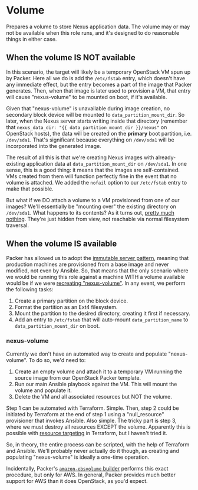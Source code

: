 # Volume

Prepares a volume to store Nexus application data. The volume may or may not be available when this role runs,
and it's designed to do reasonable things in either case.

## When the volume IS NOT available

In this scenario, the target will likely be a temporary OpenStack VM spun up by Packer. Here all we do is add the
`/etc/fstab` entry, which doesn't have any immediate effect, but the entry becomes a part of the image that Packer
generates. Then, when that image is later used to provision a VM, that entry will cause "nexus-volume" to be mounted
on boot, if it's available.

Given that "nexus-volume" is unavailable during image creation, no secondary block device will be mounted to
`data_partition_mount_dir`. So later, when the Nexus server starts writing inside that directory (remember that
`nexus_data_dir: "{{ data_partition_mount_dir }}/nexus"` on OpenStack hosts), the data will be created on the
**primary** boot partition, i.e. `/dev/sda1`. That's significant because everything on `/dev/sda1` will be incorporated
into the generated image.

The result of all this is that we're creating Nexus images with already-existing application data at
`data_partition_mount_dir` on `/dev/sda1`. In one sense, this is a good thing: it means that the images are
self-contained. VMs created from them will function perfectly fine in the event that no volume is attached.
We added the `nofail` option to our `/etc/fstab` entry to make that possible.

But what if we DO attach a volume to a VM provisioned from one of our images? We'll essentially be "mounting over"
the existing directory on `/dev/sda1`. What happens to its contents? As it turns out, [pretty much nothing](
https://unix.stackexchange.com/a/198543). They're just hidden from view, not reachable via normal filesystem traversal.

## When the volume IS available

Packer has allowed us to adopt the [immutable server pattern](https://martinfowler.com/bliki/ImmutableServer.html),
meaning that production machines are provisioned from a base image and never modified, not even by Ansible.
So, that means that the only scenario where we would be running this role against a machine WITH a volume available
would be if we were [recreating "nexus-volume"](#nexus-volume). In any event, we perform the following tasks:

1. Create a primary partition on the block device.
1. Format the partition as an Ext4 filesystem.
1. Mount the partition to the desired directory, creating it first if necessary.
1. Add an entry to `/etc/fstab` that will auto-mount `data_partition_name` to `data_partition_mount_dir` on boot.

### nexus-volume

Currently we don't have an automated way to create and populate "nexus-volume". To do so, we'd need to:

1. Create an empty volume and attach it to a temporary VM running the source image from our OpenStack Packer template.
2. Run our main Ansible playbook against the VM. This will mount the volume and populate it.
3. Delete the VM and all associated resources but NOT the volume.

Step 1 can be automated with Terraform. Simple. Then, step 2 could be initiated by Terraform at the end of step 1
using a "null_resource" provisioner that invokes Ansible. Also simple. The tricky part is step 3, where we must
destroy all resources EXCEPT the volume. Apparently this is possible with [resource targeting](
https://www.terraform.io/docs/commands/plan.html#resource-targeting) in Terraform, but I haven't tried it.

So, in theory, the entire process can be scripted, with the help of Terraform and Ansible. We'll probably never
actually do it though, as creating and populating "nexus-volume" is ideally a one-time operation.

Incidentally, Packer's [`amazon-ebsvolume` builder](https://www.packer.io/docs/builders/amazon-ebsvolume.html)
performs this exact procedure, but only for AWS. In general, Packer provides much better support for AWS than it
does OpenStack, as you'd expect.
